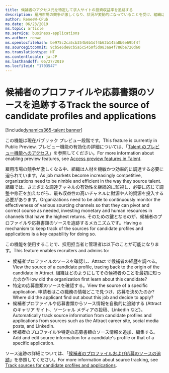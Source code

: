 ```yaml
---
title: 候補者のアクセス元を特定して求人サイトの投資収益率を追跡する
description: 雇用市場の競争が激しくなり、状況が変動的になっていることを受け、組織はソーシング戦略について機敏に対応する必要に迫られています。
author: ReneeW-CPub
ms.date: 06/23/2019
ms.topic: article
ms.service: business-applications
ms.author: renwe
ms.openlocfilehash: be975c2ca5cb354b6b1df4b62b145a8b6e69bf4f
ms.sourcegitcommit: 9cb5e6de8cb5a5c5450f5d983aa4f786be720d60
ms.translationtype: HT
ms.contentlocale: ja-JP
ms.lasthandoff: 06/27/2019
ms.locfileid: "1703547"
---
```

#  <a name="track-the-source-of-candidate-profiles-and-applications"></a><span data-ttu-id="747fd-103">候補者のプロファイルや応募書類のソースを追跡する</span><span class="sxs-lookup"><span data-stu-id="747fd-103">Track the source of candidate profiles and applications</span></span> 
[!include[dynamics365-talent banner](../../includes/dynamics365-talent.md)]

<span data-ttu-id="747fd-104">この機能は現在パブリック プレビュー段階です。</span><span class="sxs-lookup"><span data-stu-id="747fd-104">This feature is currently in Public Preview.</span></span> <span data-ttu-id="747fd-105">プレビュー機能の有効化の詳細については、「[Talent のプレビュー機能へのアクセス](https://docs.microsoft.com/dynamics365/unified-operations/talent/access-preview-feature)」を参照してください。</span><span class="sxs-lookup"><span data-stu-id="747fd-105">For more information about enabling preview features, see [Access preview features in Talent](https://docs.microsoft.com/dynamics365/unified-operations/talent/access-preview-feature).</span></span>

<span data-ttu-id="747fd-106">雇用市場の競争が激しくなる中、組織は人材を機敏かつ効率的に調達する必要に迫られています。</span><span class="sxs-lookup"><span data-stu-id="747fd-106">As job markets become increasingly competitive, organizations need to be nimble and efficient in the way they source talent.</span></span> <span data-ttu-id="747fd-107">組織では、さまざまな調達チャネルの有効性を継続的に監視し、必要に応じて調整や修正を加えながら、最も収益性の高いチャネルに財源や人的資源を投入する必要があります。</span><span class="sxs-lookup"><span data-stu-id="747fd-107">Organizations need to be able to continuously monitor the effectiveness of various sourcing channels so that they can pivot and correct course as needed, investing monetary and human resources in channels that have the highest returns.</span></span> <span data-ttu-id="747fd-108">そのための鍵となるのが、候補者のプロファイルや応募書類のソースを追跡するメカニズムです。</span><span class="sxs-lookup"><span data-stu-id="747fd-108">Having a mechanism to keep track of the sources for candidate profiles and applications is a key capability for doing so.</span></span>

<span data-ttu-id="747fd-109">この機能を使用することで、採用担当者と管理者は以下のことが可能になります。</span><span class="sxs-lookup"><span data-stu-id="747fd-109">This feature enables recruiters and admins to:</span></span> 

-   <span data-ttu-id="747fd-110">候補者プロファイルのソースを確認し、Attract で候補者の経歴を調べる。</span><span class="sxs-lookup"><span data-stu-id="747fd-110">View the source of a candidate profile, tracing back to the origin of the candidate in Attract.</span></span> <span data-ttu-id="747fd-111">組織はどのようにしてその候補者のことを最初に知ったのか?</span><span class="sxs-lookup"><span data-stu-id="747fd-111">How did the organization first learn about this candidate?</span></span>
-   <span data-ttu-id="747fd-112">特定の応募書類のソースを確認する。</span><span class="sxs-lookup"><span data-stu-id="747fd-112">View the source of a specific application.</span></span> <span data-ttu-id="747fd-113">申請者はこの職務の情報どこで見つけ、応募を決めたのか?</span><span class="sxs-lookup"><span data-stu-id="747fd-113">Where did the applicant find out about this job and decide to apply?</span></span>
-   <span data-ttu-id="747fd-114">候補者プロファイルや応募書類からソース情報を自動的に追跡する (Attract のキャリア サイト、ソーシャル メディアの投稿、LinkedIn など)。</span><span class="sxs-lookup"><span data-stu-id="747fd-114">Automatically track source information from candidate profiles and applications from sources such as the Attract career site, social media posts, and LinkedIn.</span></span> 
-   <span data-ttu-id="747fd-115">候補者のプロファイルや特定の応募書類のソース情報を追加、編集する。</span><span class="sxs-lookup"><span data-stu-id="747fd-115">Add and edit source information for a candidate's profile or that of a specific application.</span></span>

<span data-ttu-id="747fd-116">ソース追跡の詳細については、「[候補者のプロファイルおよび応募のソースの追跡](https://docs.microsoft.com/dynamics365/unified-operations/talent/source-tracking)」を参照してください。</span><span class="sxs-lookup"><span data-stu-id="747fd-116">For more information about source tracking, see [Track sources for candidate profiles and applications](https://docs.microsoft.com/dynamics365/unified-operations/talent/source-tracking).</span></span>
